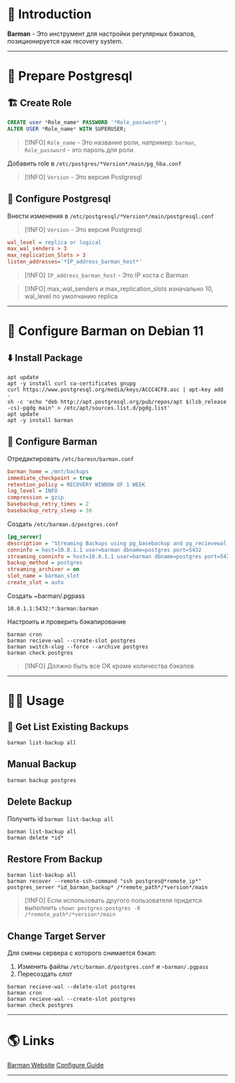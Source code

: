 # 📖 Introduction

**Barman** - Это инструмент для настройки регулярных бэкапов, позиционируется как recovery system.

---

# 💼 Prepare Postgresql

## 🏗️ Create Role

```sql
CREATE user *Role_name* PASSWORD '*Role_password*';
ALTER USER *Role_name* WITH SUPERUSER;
```

>[!INFO] `Role_name` - Это название роли, например: `barman`, `Role_password` - это пароль для роли

Добавить role в `/etc/postgres/*Version*/main/pg_hba.conf`

>[!INFO] `Version` - Это версия Postgresql

## 🔧 Configure Postgresql

Внести изменения в `/etc/postgresql/*Version*/main/postgresql.conf`

>[!INFO] `Version` - Это версия Postgresql

```ini
wal_level = replica or logical
max_wal_senders > 3
max_replication_Slots > 3
listen_addresses='*IP_address_barman_host*'
```

>[!INFO] `IP_address_barman_host` - Это IP хоста с Barman

> [!INFO] max_wal_senders и max_replication_slots изначально 10, wal_level по умолчанию replica

---

# 🔨 Configure Barman on Debian 11

## ⬇️ Install Package

```shell
apt update
apt -y install curl ca-certificates gnupg
curl https://www.postgresql.org/media/keys/ACCC4CF8.asc | apt-key add -
sh -c 'echo "deb http://apt.postgresql.org/pub/repos/apt $(lsb_release -cs)-pgdg main" > /etc/apt/sources.list.d/pgdg.list'
apt update
apt -y install barman
```

## 🔧 Configure Barman

Отредактировать `/etc/barmsn/barman.conf`

```ini
barman_home = /mnt/backups
immediate_checkpoint = true
retention_policy = RECOVERY WINDOW OF 1 WEEK
log_level = INFO
compression = gzip
basebackup_retry_times = 2
basebackup_retry_sleep = 30
```

Создать `/etc/barman.d/postgres.conf`

```ini
[pg_server]
description = "Streaming Backups using pg_basebackup and pg_recievewal for archiving wal files"
conninfo = host=10.0.1.1 user=barman dbname=postgres port=5432
streaming_conninfo = host=10.0.1.1 user=barman dbname=postgres port=5432
backup_method = postgres
streaming_archiver = on
slot_name = barman_slot
create_slot = auto
```

Создать ~barman/.pgpass

```text
10.0.1.1:5432:*:barman:barman
```

Настроить и проверить бэкапирование

```shell
barman cron
barman recieve-wal --create-slot postgres
barman switch-xlog --force --archive postgres
barman check postgres
```

> [!INFO] Должно быть все OK кроме количества бэкапов

---
# 👨‍🏭 Usage

## 👀 Get List Existing Backups

```shell
barman list-backup all
```

## Manual Backup

```shell
barman backup postgres
```

## Delete Backup

Получить id `barman list-backup all`

```shell
barman list-backup all
barman delete *id*
```

## Restore From Backup

```shell
barman list-backup all
barman recover --remote-ssh-command "ssh postgres@*remote_ip*" postgres_server *id_barman_backup* /*remote_path*/*version*/main
```

> [!INFO] Если использовать другого пользователя придется выполнить
> `chown postgres:postgres -R /*remote_path*/*version*/main`

## Change Target Server

Для смены сервера с которого снимается бэкап:

1. Изменить файлы `/etc/barman.d/postgres.conf` и `~barman/.pgpass`
2. Пересоздать слот

```shell
barman recieve-wal --delete-slot postgres
barman cron
barman recieve-wal --create-slot postgres
barman check postgres
```


---

# 🌎 Links

[Barman Website](https://pgbarman.org)
[Configure Guide](https://stormatics.tech/alis-planet-postgresql/postgresql-backup-and-recovery-management-using-barman)

---

